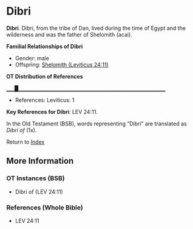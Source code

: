 # Dibri
**Dibri**. 
Dibri, from the tribe of Dan, lived during the time of Egypt and the wilderness and was the father of Shelomith (acai). 




**Familial Relationships of Dibri**


* Gender: male
* Offspring: [Shelomith (Leviticus   24:11)](Shelomith.2.md)


**OT Distribution of References**

▁▁█▁▁▁▁▁▁▁▁▁▁▁▁▁▁▁▁▁▁▁▁▁▁▁▁▁▁▁▁▁▁▁▁▁▁▁▁
* References: Leviticus: 1



**Key References for Dibri**: 
LEV 24:11. 


In the Old Testament (BSB), words representing “Dibri” are translated as 
*Dibri of* (1x). 




Return to [Index](00-Index.md)

## More Information

### OT Instances (BSB)

* Dibri of (LEV 24:11)



### References (Whole Bible)

* LEV 24:11



